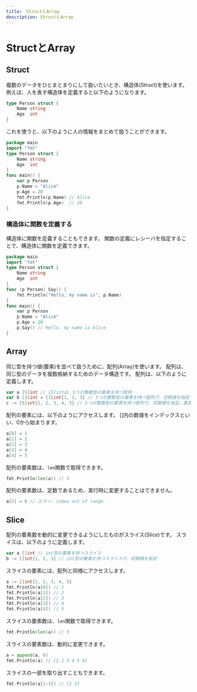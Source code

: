 ```yaml
---
title:　StructとArray
description: StructとArray
---
```


# StructとArray

## Struct
複数のデータをひとまとまりにして扱いたいとき、構造体(Struct)を使います。
例えば、人を表す構造体を定義すると以下のようになります。
```go
type Person struct {
    Name string
    Age  int
}
```
これを使うと、以下のように人の情報をまとめて扱うことができます。
```go
package main
import "fmt"
type Person struct {
    Name string
    Age  int
}
func main() {
    var p Person
    p.Name = "Alice"
    p.Age = 20
    fmt.Println(p.Name) // Alice
    fmt.Println(p.Age)  // 20
}
```
### 構造体に関数を定義する
構造体に関数を定義することもできます。
関数の定義にレシーバを指定することで、構造体に関数を定義できます。
```go
package main
import "fmt"
type Person struct {
    Name string
    Age  int
}
func (p Person) Say() {
    fmt.Println("Hello, my name is", p.Name)
}
func main() {
    var p Person
    p.Name = "Alice"
    p.Age = 20
    p.Say() // Hello, my name is Alice
}
```

## Array
同じ型を持つ値(要素)を並べて扱うために、配列(Array)を使います。
配列は、同じ型のデータを複数格納するためのデータ構造です。
配列は、以下のように定義します。
```go
var a [5]int // [5]intは、5つの整数型の要素を持つ配列
var b [3]int = [3]int{1, 2, 3} // 3つの整数型の要素を持つ配列で、初期値を指定
c := [5]int{1, 2, 3, 4, 5} // 5つの整数型の要素を持つ配列で、初期値を指定。要素数を省略
```
配列の要素には、以下のようにアクセスします。
[]内の数値をインデックスといい、0から始まります。
```go
a[0] = 1
a[1] = 2
a[2] = 3
a[3] = 4
a[4] = 5
```
配列の要素数は、`len`関数で取得できます。
```go
fmt.Println(len(a)) // 5
```
配列の要素数は、定数であるため、実行時に変更することはできません。
```go
a[5] = 6 // エラー: index out of range
```

## Slice
配列の要素数を動的に変更できるようにしたものがスライス(Slice)です。
スライスは、以下のように定義します。
```go
var a []int // int型の要素を持つスライス
b := []int{1, 2, 3} // int型の要素を持つスライスで、初期値を指定
```
スライスの要素には、配列と同様にアクセスします。
```go
a := []int{1, 2, 3, 4, 5}
fmt.Println(a[0]) // 1
fmt.Println(a[1]) // 2
fmt.Println(a[2]) // 3
fmt.Println(a[3]) // 4
fmt.Println(a[4]) // 5
```
スライスの要素数は、`len`関数で取得できます。
```go
fmt.Println(len(a)) // 5
```
スライスの要素数は、動的に変更できます。
```go
a = append(a, 6)
fmt.Println(a) // [1 2 3 4 5 6]
```
スライスの一部を取り出すこともできます。
```go
fmt.Println(a[1:3]) // [2 3]
```




